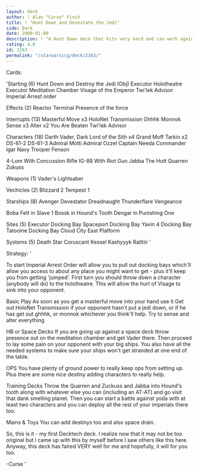 ```yaml
---
layout: deck
author: ! Alan "Curse" Finch
title: ! "Hunt Down and Devestate the Jedi"
side: Dark
date: 2000-01-08
description: ! "A Hunt Down deck that hits very hard and can work against almost every strategy."
rating: 4.0
id: 2163
permalink: "/starwarsccg/deck/2163/"
---
```

Cards: 

'Starting (6)
Hunt Down and Destroy the Jedi (Obj)
Executor Holotheatre
Executor Meditation Chamber
Visage of the Emperor
Twi'lek Advisor
Imperial Arrest order

Effects (2)
Reactor Terminal
Presence of the force

Interrupts (13)
Masterful Move x3
HoloNet Transmission
Ghhhk
Monnok
Sense x3
Alter x2
You Are Beaten
Twi'lek Advisor

Characters (18)
Darth Vader, Dark Lord of the Sith x4
Grand Moff Tarkin x2
DS-61-2
DS-61-3
Admiral Motti
Admiral Ozzel
Captain Needa
Commander Igar
Navy Trooper Fenson

4-Lom With Concussion Rifle
IG-88 With Riot Gun
Jabba The Hutt
Quarren
Zukuss

Weapons (1)
Vader's Lightsaber

Vechicles (2)
Blizzard 2
Tempest 1

Starships (8)
Avenger
Devestator
Dreadnaught
Thunderflare
Vengeance

Boba Fett in Slave 1
Bossk in Hound's Tooth
Dengar in Punishing One

Sites (5)
Executor Docking Bay
Spaceport Docking Bay
Yavin 4 Docking Bay
Tatooine Docking Bay
Cloud City East Platform

Systems (5)
Death Star
Coruscant
Kessel
Kashyyyk
Ralltiir '

Strategy: '

To start Imperial Arrest Order will allow you to pull out docking bays which'll allow you access to about any place you might want to get - plus it'll keep you from getting 'jumped'. First turn you should throw down a character (anybody will do) to the holotheatre. This will allow the hurt of Visage to sink into your opponent.

Basic Play As soon as you get a masterful move into your hand use it Get out HoloNet Transmission if your opponent hasn't put a jedi down, or if he has get out ghhhk, or monnok whichever you think'll help. Try to sense and alter everything

HB or Space Decks If you are going up against a space deck throw presence out on the meditation chamber and get Vader there. Then proceed to lay some pain on your opponent with your big ships. You also have all the needed systems to make sure your ships won't get stranded at one end of the table.

OPS You have plenty of ground power to really keep ops from setting up. Plus there are some nice destiny adding characters to really help.

Training Decks Throw the Quarren and Zuckuss and Jabba into Hound's tooth along with whatever else you can (including an AT-AT) and go visit that dank smelling planet. Then you can start a battle against yoda with at least two characters and you can deploy all the rest of your imperials there too.

Mains & Toys You can add destinys too and also space drain.

So, this is it - my first Decktech deck. I realize now that it may not be too original but I came up with this by myself before I saw others like this here. Anyway, this deck has faired VERY well for me and hopefully, it will for you too.

-Curse '
